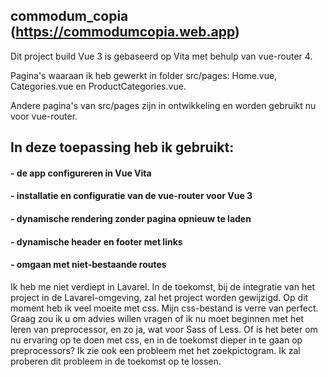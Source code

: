 ## commodum_copia (https://commodumcopia.web.app)
Dit project build Vue 3 is gebaseerd op Vita met behulp van vue-router 4.

Pagina's waaraan ik heb gewerkt in folder src/pages: Home.vue, Categories.vue en ProductCategories.vue. 

Andere pagina's van src/pages zijn in ontwikkeling en worden gebruikt nu voor vue-router.

## In deze toepassing heb ik gebruikt:
#### - de app configureren in Vue Vita
#### - installatie en configuratie van de vue-router voor Vue 3
#### - dynamische rendering zonder pagina opnieuw te laden
#### - dynamische header en footer met links
#### - omgaan met niet-bestaande routes

Ik heb me niet verdiept in Lavarel. In de toekomst, bij de integratie van het project in de Lavarel-omgeving, zal het project worden gewijzigd.
Op dit moment heb ik veel moeite met css. Mijn css-bestand is verre van perfect. Graag zou ik u om advies willen vragen of ik nu moet beginnen met het leren van preprocessor, en zo ja, wat voor Sass of Less. Of is het beter om nu ervaring op te doen met css, en in de toekomst dieper in te gaan op preprocessors?
Ik zie ook een probleem met het zoekpictogram. Ik zal proberen dit probleem in de toekomst op te lossen.

